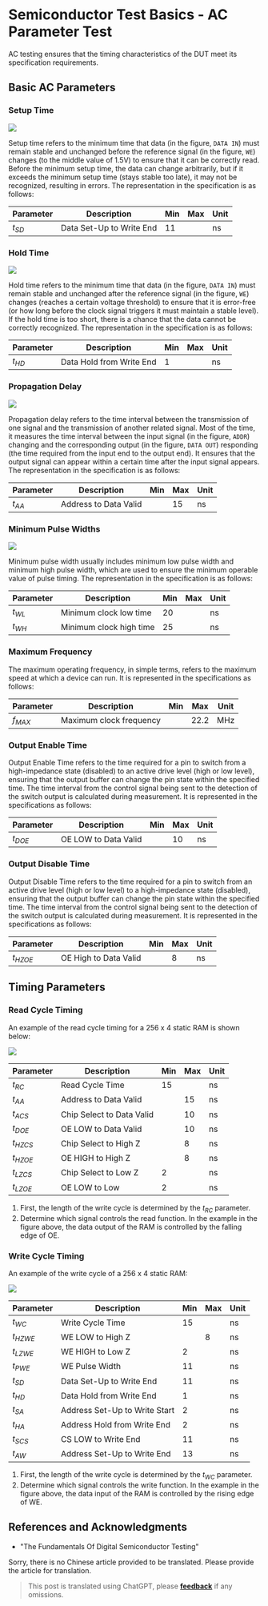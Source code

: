 # Semiconductor Test Basics - AC Parameter Test

AC testing ensures that the timing characteristics of the DUT meet its specification requirements.

## Basic AC Parameters

### Setup Time

![](https://img.wiki-power.com/d/wiki-media/img/20220809094845.png)

Setup time refers to the minimum time that data (in the figure, `DATA IN`) must remain stable and unchanged before the reference signal (in the figure, `WE`) changes (to the middle value of 1.5V) to ensure that it can be correctly read. Before the minimum setup time, the data can change arbitrarily, but if it exceeds the minimum setup time (stays stable too late), it may not be recognized, resulting in errors. The representation in the specification is as follows:

| Parameter | Description              | Min | Max | Unit |
| --------- | ------------------------ | --- | --- | ---- |
| $t_{SD}$  | Data Set-Up to Write End | 11  |     | ns   |

### Hold Time

![](https://img.wiki-power.com/d/wiki-media/img/20220809094858.png)

Hold time refers to the minimum time that data (in the figure, `DATA IN`) must remain stable and unchanged after the reference signal (in the figure, `WE`) changes (reaches a certain voltage threshold) to ensure that it is error-free (or how long before the clock signal triggers it must maintain a stable level). If the hold time is too short, there is a chance that the data cannot be correctly recognized. The representation in the specification is as follows:

| Parameter | Description              | Min | Max | Unit |
| --------- | ------------------------ | --- | --- | ---- |
| $t_{HD}$  | Data Hold from Write End | 1   |     | ns   |

### Propagation Delay

![](https://img.wiki-power.com/d/wiki-media/img/20220809094910.png)

Propagation delay refers to the time interval between the transmission of one signal and the transmission of another related signal. Most of the time, it measures the time interval between the input signal (in the figure, `ADDR`) changing and the corresponding output (in the figure, `DATA OUT`) responding (the time required from the input end to the output end). It ensures that the output signal can appear within a certain time after the input signal appears. The representation in the specification is as follows:

| Parameter | Description           | Min | Max | Unit |
| --------- | --------------------- | --- | --- | ---- |
| $t_{AA}$  | Address to Data Valid |     | 15  | ns   |

### Minimum Pulse Widths

![](https://img.wiki-power.com/d/wiki-media/img/20220809094924.png)

Minimum pulse width usually includes minimum low pulse width and minimum high pulse width, which are used to ensure the minimum operable value of pulse timing. The representation in the specification is as follows:

| Parameter | Description             | Min | Max | Unit |
| --------- | ----------------------- | --- | --- | ---- |
| $t_{WL}$  | Minimum clock low time  | 20  |     | ns   |
| $t_{WH}$  | Minimum clock high time | 25  |     | ns   |

### Maximum Frequency

The maximum operating frequency, in simple terms, refers to the maximum speed at which a device can run. It is represented in the specifications as follows:

| Parameter | Description             | Min | Max  | Unit |
| --------- | ----------------------- | --- | ---- | ---- |
| $f_{MAX}$ | Maximum clock frequency |     | 22.2 | MHz  |

### Output Enable Time

Output Enable Time refers to the time required for a pin to switch from a high-impedance state (disabled) to an active drive level (high or low level), ensuring that the output buffer can change the pin state within the specified time. The time interval from the control signal being sent to the detection of the switch output is calculated during measurement. It is represented in the specifications as follows:

| Parameter | Description          | Min | Max | Unit |
| --------- | -------------------- | --- | --- | ---- |
| $t_{DOE}$ | OE LOW to Data Valid |     | 10  | ns   |

### Output Disable Time

Output Disable Time refers to the time required for a pin to switch from an active drive level (high or low level) to a high-impedance state (disabled), ensuring that the output buffer can change the pin state within the specified time. The time interval from the control signal being sent to the detection of the switch output is calculated during measurement. It is represented in the specifications as follows:

| Parameter  | Description           | Min | Max | Unit |
| ---------- | --------------------- | --- | --- | ---- |
| $t_{HZOE}$ | OE High to Data Valid |     | 8   | ns   |

## Timing Parameters

### Read Cycle Timing

An example of the read cycle timing for a 256 x 4 static RAM is shown below:

![](https://img.wiki-power.com/d/wiki-media/img/20220731190300.png)

| Parameter  | Description               | Min | Max | Unit |
| ---------- | ------------------------- | --- | --- | ---- |
| $t_{RC}$   | Read Cycle Time           | 15  |     | ns   |
| $t_{AA}$   | Address to Data Valid     |     | 15  | ns   |
| $t_{ACS}$  | Chip Select to Data Valid |     | 10  | ns   |
| $t_{DOE}$  | OE LOW to Data Valid      |     | 10  | ns   |
| $t_{HZCS}$ | Chip Select to High Z     |     | 8   | ns   |
| $t_{HZOE}$ | OE HIGH to High Z         |     | 8   | ns   |
| $t_{LZCS}$ | Chip Select to Low Z      | 2   |     | ns   |
| $t_{LZOE}$ | OE LOW to Low             | 2   |     | ns   |

1. First, the length of the write cycle is determined by the $t_{RC}$ parameter.
2. Determine which signal controls the read function. In the example in the figure above, the data output of the RAM is controlled by the falling edge of OE.

### Write Cycle Timing

An example of the write cycle of a 256 x 4 static RAM:

![](https://img.wiki-power.com/d/wiki-media/img/20220731190328.png)

| Parameter  | Description                   | Min | Max | Unit |
| ---------- | ----------------------------- | --- | --- | ---- |
| $t_{WC}$   | Write Cycle Time              | 15  |     | ns   |
| $t_{HZWE}$ | WE LOW to High Z              |     | 8   | ns   |
| $t_{LZWE}$ | WE HIGH to Low Z              | 2   |     | ns   |
| $t_{PWE}$  | WE Pulse Width                | 11  |     | ns   |
| $t_{SD}$   | Data Set-Up to Write End      | 11  |     | ns   |
| $t_{HD}$   | Data Hold from Write End      | 1   |     | ns   |
| $t_{SA}$   | Address Set-Up to Write Start | 2   |     | ns   |
| $t_{HA}$   | Address Hold from Write End   | 2   |     | ns   |
| $t_{SCS}$  | CS LOW to Write End           | 11  |     | ns   |
| $t_{AW}$   | Address Set-Up to Write End   | 13  |     | ns   |

1. First, the length of the write cycle is determined by the $t_{WC}$ parameter.
2. Determine which signal controls the write function. In the example in the figure above, the data input of the RAM is controlled by the rising edge of WE.

## References and Acknowledgments

- "The Fundamentals Of Digital Semiconductor Testing"

Sorry, there is no Chinese article provided to be translated. Please provide the article for translation.

> This post is translated using ChatGPT, please [**feedback**](https://github.com/linyuxuanlin/Wiki_MkDocs/issues/new) if any omissions.
